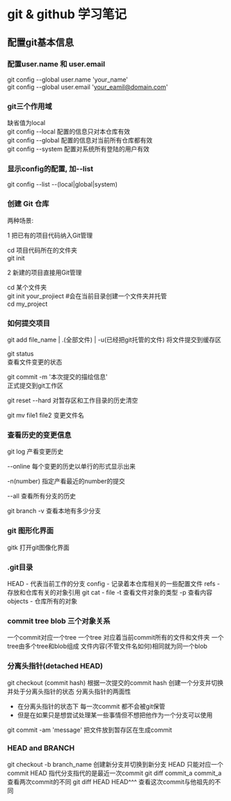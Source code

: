 # git & github 学习笔记

## 配置git基本信息

### 配置user.name 和 user.email   

git config --global user.name 'your_name'  
git config --global user.email   'your_eamil@domain.com'  

### git三个作用域
缺省值为local  
git config --local  配置的信息只对本仓库有效    
git config --global 配置的信息对当前所有仓库都有效    
git config --system 配置对系统所有登陆的用户有效  

### 显示config的配置, 加--list
git config --list --(local|global|system)  

### 创建 Git 仓库

两种场景:  

1  把已有的项目代码纳入Git管理  

cd 项目代码所在的文件夹  
git init  

2 新建的项目直接用Git管理  

cd 某个文件夹  
git init your_projiect #会在当前目录创建一个文件夹并托管   
cd my_project   

### 如何提交项目

git add file_name | .(全部文件)  | -u(已经把git托管的文件)
将文件提交到缓存区

git status  
查看文件变更的状态 

git commit -m '本次提交的描绘信息'   
正式提交到git工作区 

git reset --hard 
对暂存区和工作目录的历史清空    

git mv file1 file2
变更文件名  

### 查看历史的变更信息  

git log 产看变更历史  

--online 每个变更的历史以单行的形式显示出来  

-n(number) 指定产看最近的number的提交  

--all 查看所有分支的历史

git branch -v 查看本地有多少分支  

### git 图形化界面
gitk 打开git图像化界面

### .git目录

HEAD - 代表当前工作的分支
config -  记录着本仓库相关的一些配置文件
refs - 存放和仓库有关的对象引用
git cat - file -t  查看文件对象的类型
               -p  查看内容
objects - 仓库所有的对象

### commit tree blob 三个对象关系
一个commit对应一个tree
一个tree 对应着当前commit所有的文件和文件夹
一个tree由多个tree和blob组成
文件内容(不管文件名如何)相同就为同一个blob

### 分离头指针(detached HEAD)
git checkout (commit hash) 根据一次提交的commit hash 创建一个分支并切换 并处于分离头指针的状态
分离头指针的两面性
- 在分离头指针的状态下 每一次commit 都不会被git保管
- 但是在如果只是想尝试处理某一些事情但不想把他作为一个分支可以使用

git commit -am 'message' 把文件放到暂存区在生成commit


### HEAD and BRANCH
git checkout -b branch_name 创建新分支并切换到新分支
HEAD 只能对应一个commit 
HEAD 指代分支指代的是最近一次commit
git diff commit_a commit_a 查看两次commit的不同
git diff HEAD HEAD^^^ 查看这次commit与他祖先的不同

